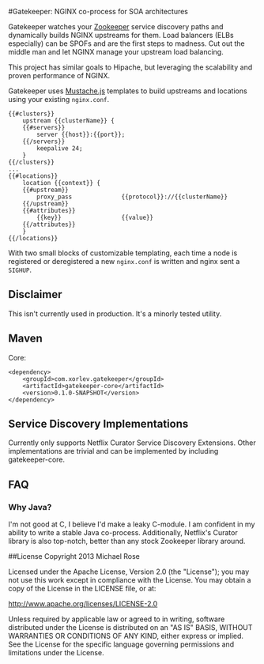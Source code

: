 #Gatekeeper: NGINX co-process for SOA architectures

Gatekeeper watches your [Zookeeper](http://zookeeper.apache.org/) service discovery paths and dynamically builds NGINX
upstreams for them. Load balancers (ELBs especially) can be SPOFs and are the first steps to madness. Cut out the 
middle man and let NGINX manage your upstream load balancing.

This project has similar goals to Hipache, but leveraging the scalability and proven performance of NGINX.

Gatekeeper uses [Mustache.js](http://mustache.github.io) templates to build upstreams and locations using your
existing `nginx.conf`.

	{{#clusters}}
	    upstream {{clusterName}} {
	    {{#servers}}
	        server {{host}}:{{port}};
	    {{/servers}}
	        keepalive 24;
	    }
	{{/clusters}}
	...
    {{#locations}}
        location {{context}} {
        {{#upstream}}
            proxy_pass              {{protocol}}://{{clusterName}}
        {{/upstream}}
        {{#attributes}}
            {{key}}                 {{value}}
        {{/attributes}}
        }
    {{/locations}}
	
With two small blocks of customizable templating, each time a node is registered or deregistered a new `nginx.conf`
is written and nginx sent a `SIGHUP`.

## Disclaimer

This isn't currently used in production. It's a minorly tested utility.

## Maven

Core:

	<dependency>
		<groupId>com.xorlev.gatekeeper</groupId>
		<artifactId>gatekeeper-core</artifactId>
		<version>0.1.0-SNAPSHOT</version>
	</dependency>

## Service Discovery Implementations

Currently only supports Netflix Curator Service Discovery Extensions. Other implementations are trivial and can be
 implemented by including gatekeeper-core.

## FAQ

### Why Java?
I'm not good at C, I believe I'd make a leaky C-module. I am confident in my ability to write a stable Java co-process.
Additionally, Netflix's Curator library is also top-notch, better than any stock Zookeeper library around.

##License
Copyright 2013 Michael Rose

Licensed under the Apache License, Version 2.0 (the "License"); you may not use this work except in compliance with the
 License. You may obtain a copy of the License in the LICENSE file, or at:

http://www.apache.org/licenses/LICENSE-2.0

Unless required by applicable law or agreed to in writing, software distributed under the License is distributed on an
"AS IS" BASIS, WITHOUT WARRANTIES OR CONDITIONS OF ANY KIND, either express or implied. See the License for the specific
 language governing permissions and limitations under the License.

